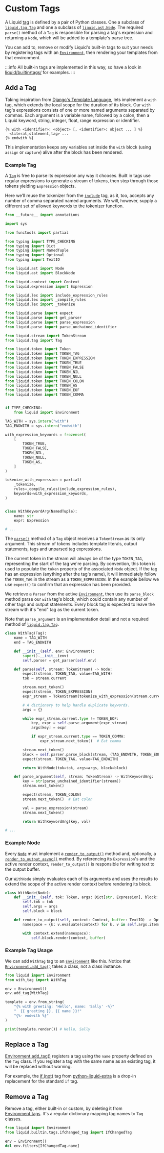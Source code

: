 # Custom Tags

A Liquid [tag](../language/introduction.md#tags) is defined by a pair of Python classes. One a subclass of [`liquid.tag.Tag`](../api/tag.md) and one a subclass of [`liquid.ast.Node`](../api/node.md). The required `parse()` method of a `Tag` is responsible for parsing a tag's expression and returning a `Node`, which will be added to a template's parse tree.

You can add to, remove or modify Liquid's built-in tags to suit your needs by registering tags with an [`Environment`](../api/environment.md), then rendering your templates from that environment.

:::info
All built-in tags are implemented in this way, so have a look in [liquid/builtin/tags/](https://github.com/jg-rp/liquid/tree/main/liquid/builtin/tags) for examples.
:::

## Add a Tag

Taking inspiration from [Django's Template Language](https://docs.djangoproject.com/en/3.2/ref/templates/builtins/#with), lets implement a `with` tag, which extends the local scope for the duration of its block. Our `with` tag's expressions consists of one or more named arguments separated by commas. Each argument is a variable name, followed by a colon, then a Liquid keyword, string, integer, float, range expression or identifier.

```plain
{% with <identifier>: <object> [, <identifier>: object ... ] %}
  <literal,statement,tag> ...
{% endwith %}
```

This implementation keeps any variables set inside the `with` block (using `assign` or `capture`) alive after the block has been rendered.

### Example Tag

A [`Tag`](../api/tag.md) is free to parse its expression any way it chooses. Built in tags use regular expressions to generate a stream of tokens, then step through those tokens yielding `Expression` objects.

Here we'll reuse the tokenizer from the [`include`](../language/tags.md#include) tag, as it, too, accepts any number of comma separated named arguments. We will, however, supply a different set of allowed keywords to the tokenizer function.

```python title="with_tag.py"
from __future__ import annotations

import sys

from functools import partial

from typing import TYPE_CHECKING
from typing import Dict
from typing import NamedTuple
from typing import Optional
from typing import TextIO

from liquid.ast import Node
from liquid.ast import BlockNode

from liquid.context import Context
from liquid.expression import Expression

from liquid.lex import include_expression_rules
from liquid.lex import _compile_rules
from liquid.lex import _tokenize

from liquid.parse import expect
from liquid.parse import get_parser
from liquid.parse import parse_expression
from liquid.parse import parse_unchained_identifier

from liquid.stream import TokenStream
from liquid.tag import Tag

from liquid.token import Token
from liquid.token import TOKEN_TAG
from liquid.token import TOKEN_EXPRESSION
from liquid.token import TOKEN_TRUE
from liquid.token import TOKEN_FALSE
from liquid.token import TOKEN_NIL
from liquid.token import TOKEN_NULL
from liquid.token import TOKEN_COLON
from liquid.token import TOKEN_AS
from liquid.token import TOKEN_EOF
from liquid.token import TOKEN_COMMA


if TYPE_CHECKING:
    from liquid import Environment

TAG_WITH = sys.intern("with")
TAG_ENDWITH = sys.intern("endwith")

with_expression_keywords = frozenset(
    [
        TOKEN_TRUE,
        TOKEN_FALSE,
        TOKEN_NIL,
        TOKEN_NULL,
        TOKEN_AS,
    ]
)

tokenize_with_expression = partial(
    _tokenize,
    rules=_compile_rules(include_expression_rules),
    keywords=with_expression_keywords,
)


class WithKeywordArg(NamedTuple):
    name: str
    expr: Expression

# ...
```

The [`parse()`](../api/tag.md#parse) method of a `Tag` object receives a `TokenStream` as its only argument. This stream of tokens includes template literals, output statements, tags and unparsed tag expressions.

The current token in the stream will always be of the type `TOKEN_TAG`, representing the start of the tag we're parsing. By convention, this token is used to populate the `token` property of the associated `Node` object. If the tag has an expression (anything after the tag's name), it will immediately follow the `TOKEN_TAG` in the stream as a `TOKEN_EXPRESSION`. In the example bellow we use `expect()` to confirm that an expression has been provided.

We retrieve a `Parser` from the active [`Environment`](../api/environment.md), then use its `parse_block` method parse our `with` tag's block, which could contain any number of other tags and output statements. Every block tag is expected to leave the stream with it's "end" tag as the current token.

Note that `parse_argument` is an implementation detail and not a required method of [`liquid.tag.Tag`](../api/tag.md).

```python title="with_tag.py (continued)"
class WithTag(Tag):
    name = TAG_WITH
    end = TAG_ENDWITH

    def __init__(self, env: Environment):
        super().__init__(env)
        self.parser = get_parser(self.env)

    def parse(self, stream: TokenStream) -> Node:
        expect(stream, TOKEN_TAG, value=TAG_WITH)
        tok = stream.current

        stream.next_token()
        expect(stream, TOKEN_EXPRESSION)
        expr_stream = TokenStream(tokenize_with_expression(stream.current.value))

        # A dictionary to help handle duplicate keywords.
        args = {}

        while expr_stream.current.type != TOKEN_EOF:
            key, expr = self.parse_argument(expr_stream)
            args[key] = expr

            if expr_stream.current.type == TOKEN_COMMA:
                expr_stream.next_token()  # Eat comma

        stream.next_token()
        block = self.parser.parse_block(stream, (TAG_ENDWITH, TOKEN_EOF))
        expect(stream, TOKEN_TAG, value=TAG_ENDWITH)

        return WithNode(tok=tok, args=args, block=block)

    def parse_argument(self, stream: TokenStream) -> WithKeywordArg:
        key = str(parse_unchained_identifier(stream))
        stream.next_token()

        expect(stream, TOKEN_COLON)
        stream.next_token()  # Eat colon

        val = parse_expression(stream)
        stream.next_token()

        return WithKeywordArg(key, val)

# ...
```

### Example Node

Every [`Node`](../api/node.md) must implement a [`render_to_output()`](../api/node.md#rendertooutput) method and, optionally, a [`render_to_output_async()`](../api/node.md#rendertooutputasync) method. By referencing its `Expression`'s and the active render context, `render_to_output()` is responsible for writing text to the output buffer.

Our `WithNode` simply evaluates each of its arguments and uses the results to extend the scope of the active render context before rendering its block.

```python title="with_tag.py (continued)"
class WithNode(Node):
    def __init__(self, tok: Token, args: Dict[str, Expression], block: BlockNode):
        self.tok = tok
        self.args = args
        self.block = block

    def render_to_output(self, context: Context, buffer: TextIO) -> Optional[bool]:
        namespace = {k: v.evaluate(context) for k, v in self.args.items()}

        with context.extend(namespace):
            self.block.render(context, buffer)

```

### Example Tag Usage

We can add `WithTag` tag to an [`Environment`](../api/environment.md) like this. Notice that [`Environment.add_tag()`](../api/environment.md#addtag) takes a class, not a class instance.

```python
from liquid import Environment
from with_tag import WithTag

env = Environment()
env.add_tag(WithTag)

template = env.from_string(
    "{% with greeting: 'Hello', name: 'Sally' -%}"
    "  {{ greeting }}, {{ name }}!"
    "{%- endwith %}"
)

print(template.render()) # Hello, Sally
```

## Replace a Tag

[Environment.add_tag()](../api/environment.md#add_tag) registers a tag using the `name` property
defined on the `Tag` class. If you register a tag with the same name as an existing tag, it will be replaced without warning.

For example, the [if (not)](https://github.com/jg-rp/liquid-extra#if-not) tag from [python-liquid-extra](https://github.com/jg-rp/liquid-extra) is a drop-in replacement for the standard `if` tag.

## Remove a Tag

Remove a tag, either built-in or custom, by deleting it from [Environment.tags](../api/environment.md). It's a regular dictionary mapping tag names to `Tag` classes.

```python
from liquid import Environment
from liquid.builtin.tags.ifchanged_tag import IfChangedTag

env = Environment()
del env.filters[IfChangedTag.name]
```
